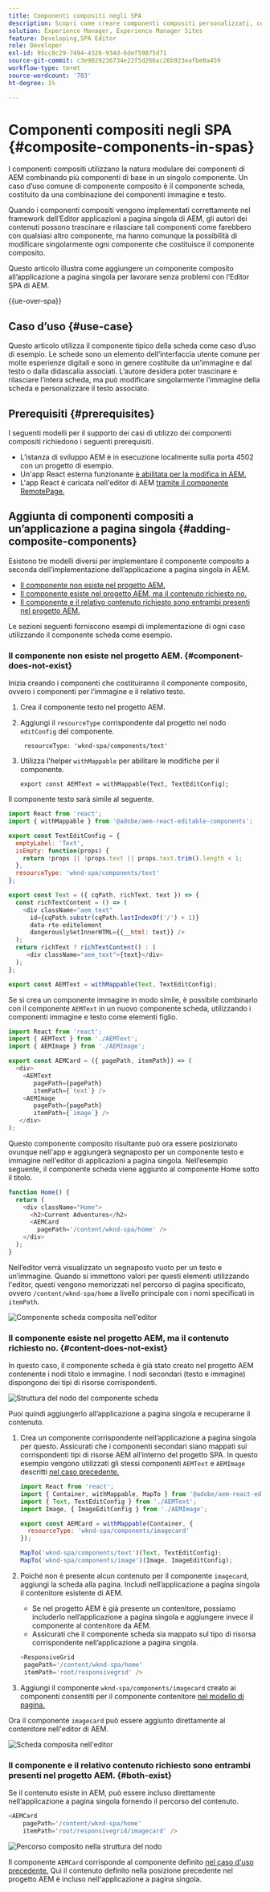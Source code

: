 ```yaml
---
title: Componenti compositi negli SPA
description: Scopri come creare componenti compositi personalizzati, composti da altri componenti compatibili con l’editor di applicazioni a pagina singola di AEM.
solution: Experience Manager, Experience Manager Sites
feature: Developing,SPA Editor
role: Developer
exl-id: 95cc8c29-7494-4326-934d-6def59875d71
source-git-commit: c3e9029236734e22f5d266ac26b923eafbe0a459
workflow-type: tm+mt
source-wordcount: '783'
ht-degree: 1%

---
```


# Componenti compositi negli SPA {#composite-components-in-spas}

I componenti compositi utilizzano la natura modulare dei componenti di AEM combinando più componenti di base in un singolo componente. Un caso d’uso comune di componente composito è il componente scheda, costituito da una combinazione dei componenti immagine e testo.

Quando i componenti compositi vengono implementati correttamente nel framework dell’Editor applicazioni a pagina singola di AEM, gli autori dei contenuti possono trascinare e rilasciare tali componenti come farebbero con qualsiasi altro componente, ma hanno comunque la possibilità di modificare singolarmente ogni componente che costituisce il componente composito.

Questo articolo illustra come aggiungere un componente composito all’applicazione a pagina singola per lavorare senza problemi con l’Editor SPA di AEM.

{{ue-over-spa}}

## Caso d’uso {#use-case}

Questo articolo utilizza il componente tipico della scheda come caso d’uso di esempio. Le schede sono un elemento dell’interfaccia utente comune per molte esperienze digitali e sono in genere costituite da un’immagine e dal testo o dalla didascalia associati. L’autore desidera poter trascinare e rilasciare l’intera scheda, ma può modificare singolarmente l’immagine della scheda e personalizzare il testo associato.

## Prerequisiti {#prerequisites}

I seguenti modelli per il supporto dei casi di utilizzo dei componenti compositi richiedono i seguenti prerequisiti.

* L’istanza di sviluppo AEM è in esecuzione localmente sulla porta 4502 con un progetto di esempio.
* Un&#39;app React esterna funzionante [è abilitata per la modifica in AEM.](spa-edit-external.md)
* L&#39;app React è caricata nell&#39;editor di AEM [tramite il componente RemotePage.](spa-remote-page.md)

## Aggiunta di componenti compositi a un’applicazione a pagina singola {#adding-composite-components}

Esistono tre modelli diversi per implementare il componente composito a seconda dell’implementazione dell’applicazione a pagina singola in AEM.

* [Il componente non esiste nel progetto AEM.](#component-does-not-exist)
* [Il componente esiste nel progetto AEM, ma il contenuto richiesto no.](#content-does-not-exist)
* [Il componente e il relativo contenuto richiesto sono entrambi presenti nel progetto AEM.](#both-exist)

Le sezioni seguenti forniscono esempi di implementazione di ogni caso utilizzando il componente scheda come esempio.

### Il componente non esiste nel progetto AEM. {#component-does-not-exist}

Inizia creando i componenti che costituiranno il componente composito, ovvero i componenti per l’immagine e il relativo testo.

1. Crea il componente testo nel progetto AEM.
1. Aggiungi il `resourceType` corrispondente dal progetto nel nodo `editConfig` del componente.

   ```text
    resourceType: 'wknd-spa/components/text' 
   ```

1. Utilizza l&#39;helper `withMappable` per abilitare le modifiche per il componente.

   ```text
   export const AEMText = withMappable(Text, TextEditConfig); 
   ```

Il componente testo sarà simile al seguente.

```javascript
import React from 'react';
import { withMappable } from '@adobe/aem-react-editable-components';

export const TextEditConfig = {
  emptyLabel: 'Text',
  isEmpty: function(props) {
    return !props || !props.text || props.text.trim().length < 1;
  },
  resourceType: 'wknd-spa/components/text'
};

export const Text = ({ cqPath, richText, text }) => {
  const richTextContent = () => (
    <div className="aem_text"
      id={cqPath.substr(cqPath.lastIndexOf('/') + 1)}
      data-rte-editelement
      dangerouslySetInnerHTML={{__html: text}} />
  );
  return richText ? richTextContent() : (
     <div className="aem_text">{text}</div>
  );
};

export const AEMText = withMappable(Text, TextEditConfig);
```

Se si crea un componente immagine in modo simile, è possibile combinarlo con il componente `AEMText` in un nuovo componente scheda, utilizzando i componenti immagine e testo come elementi figlio.

```javascript
import React from 'react';
import { AEMText } from './AEMText';
import { AEMImage } from './AEMImage';

export const AEMCard = ({ pagePath, itemPath}) => (
  <div>
    <AEMText
       pagePath={pagePath}
       itemPath={`text`} />
    <AEMImage
       pagePath={pagePath}
       itemPath={`image`} />
   </div>
);
```

Questo componente composito risultante può ora essere posizionato ovunque nell&#39;app e aggiungerà segnaposto per un componente testo e immagine nell&#39;editor di applicazioni a pagina singola. Nell’esempio seguente, il componente scheda viene aggiunto al componente Home sotto il titolo.

```javascript
function Home() {
  return (
    <div className="Home">
      <h2>Current Adventures</h2>
      <AEMCard
        pagePath='/content/wknd-spa/home' />
    </div>
  );
}
```

Nell’editor verrà visualizzato un segnaposto vuoto per un testo e un’immagine. Quando si immettono valori per questi elementi utilizzando l&#39;editor, questi vengono memorizzati nel percorso di pagina specificato, ovvero `/content/wknd-spa/home` a livello principale con i nomi specificati in `itemPath`.

![Componente scheda composita nell&#39;editor](assets/composite-card.png)

### Il componente esiste nel progetto AEM, ma il contenuto richiesto no. {#content-does-not-exist}

In questo caso, il componente scheda è già stato creato nel progetto AEM contenente i nodi titolo e immagine. I nodi secondari (testo e immagine) dispongono dei tipi di risorse corrispondenti.

![Struttura del nodo del componente scheda](assets/composite-node-structure.png)

Puoi quindi aggiungerlo all’applicazione a pagina singola e recuperarne il contenuto.

1. Crea un componente corrispondente nell’applicazione a pagina singola per questo. Assicurati che i componenti secondari siano mappati sui corrispondenti tipi di risorse AEM all’interno del progetto SPA. In questo esempio vengono utilizzati gli stessi componenti `AEMText` e `AEMImage` descritti [ nel caso precedente.](#component-does-not-exist)

   ```javascript
   import React from 'react';
   import { Container, withMappable, MapTo } from '@adobe/aem-react-editable-components';
   import { Text, TextEditConfig } from './AEMText';
   import Image, { ImageEditConfig } from './AEMImage';
   
   export const AEMCard = withMappable(Container, {
     resourceType: 'wknd-spa/components/imagecard'
   });
   
   MapTo('wknd-spa/components/text')(Text, TextEditConfig);
   MapTo('wknd-spa/components/image')(Image, ImageEditConfig);
   ```

1. Poiché non è presente alcun contenuto per il componente `imagecard`, aggiungi la scheda alla pagina. Includi nell’applicazione a pagina singola il contenitore esistente di AEM.
   * Se nel progetto AEM è già presente un contenitore, possiamo includerlo nell’applicazione a pagina singola e aggiungere invece il componente al contenitore da AEM.
   * Assicurati che il componente scheda sia mappato sul tipo di risorsa corrispondente nell’applicazione a pagina singola.

   ```javascript
   <ResponsiveGrid
    pagePath='/content/wknd-spa/home'
    itemPath='root/responsivegrid' />
   ```

1. Aggiungi il componente `wknd-spa/components/imagecard` creato ai componenti consentiti per il componente contenitore [ nel modello di pagina.](/help/sites-authoring/templates.md)

Ora il componente `imagecard` può essere aggiunto direttamente al contenitore nell&#39;editor di AEM.

![Scheda composita nell&#39;editor](assets/composite-card.gif)

### Il componente e il relativo contenuto richiesto sono entrambi presenti nel progetto AEM. {#both-exist}

Se il contenuto esiste in AEM, può essere incluso direttamente nell’applicazione a pagina singola fornendo il percorso del contenuto.

```javascript
<AEMCard
    pagePath='/content/wknd-spa/home'
    itemPath='root/responsivegrid/imagecard' />
```

![Percorso composito nella struttura del nodo](assets/composite-path.png)

Il componente `AEMCard` corrisponde al componente definito [ nel caso d&#39;uso precedente.](#content-does-not-exist) Qui il contenuto definito nella posizione precedente nel progetto AEM è incluso nell&#39;applicazione a pagina singola.
